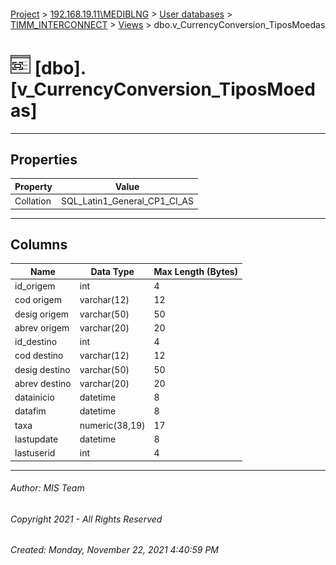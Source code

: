#### 

[Project](../../../../index.md) > [192.168.19.11\\MEDIBLNG](../../../index.md) > [User databases](../../index.md) > [TIMM_INTERCONNECT](../index.md) > [Views](Views.md) > dbo.v_CurrencyConversion_TiposMoedas

# ![Views](../../../../Images/View32.png) [dbo].[v_CurrencyConversion_TiposMoedas]

---

## <a name="#properties"></a>Properties

| Property | Value |
|---|---|
| Collation | SQL_Latin1_General_CP1_CI_AS |


---

## <a name="#columns"></a>Columns

| Name | Data Type | Max Length (Bytes) |
|---|---|---|
| id_origem | int | 4 |
| cod origem | varchar(12) | 12 |
| desig origem | varchar(50) | 50 |
| abrev origem | varchar(20) | 20 |
| id_destino | int | 4 |
| cod destino | varchar(12) | 12 |
| desig destino | varchar(50) | 50 |
| abrev destino | varchar(20) | 20 |
| datainicio | datetime | 8 |
| datafim | datetime | 8 |
| taxa | numeric(38,19) | 17 |
| lastupdate | datetime | 8 |
| lastuserid | int | 4 |


---

###### Author:  MIS Team

###### Copyright 2021 - All Rights Reserved

###### Created: Monday, November 22, 2021 4:40:59 PM

